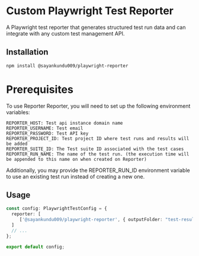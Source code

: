 # Custom Playwright Test Reporter

A Playwright test reporter that generates structured test run data and can integrate with any custom test management API.

## Installation

```bash
npm install @sayankundu009/playwright-reporter
```

# Prerequisites

To use Reporter Reporter, you will need to set up the following environment variables:

```
REPORTER_HOST: Test api instance domain name
REPORTER_USERNAME: Test email 
REPORTER_PASSWORD: Test API key
REPORTER_PROJECT_ID: Test project ID where test runs and results will be added
REPORTER_SUITE_ID: The Test suite ID associated with the test cases
REPORTER_RUN_NAME: The name of the test run. (the execution time will be appended to this name on when created on Reporter)
````
Additionally, you may provide the REPORTER_RUN_ID environment variable to use an existing test run instead of creating a new one.


## Usage

```typescript
const config: PlaywrightTestConfig = {
  reporter: [
     ['@sayankundu009/playwright-reporter', { outputFolder: "test-results/reporter" }]
  ]
  // ...
};

export default config;
```
